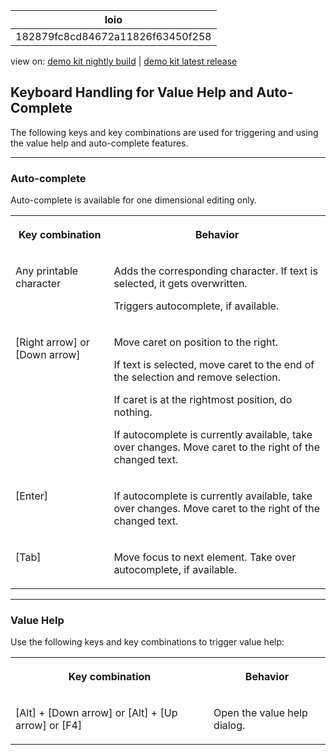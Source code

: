 <!-- loio182879fc8cd84672a11826f63450f258 -->

| loio |
| -----|
| 182879fc8cd84672a11826f63450f258 |

<div id="loio">

view on: [demo kit nightly build](https://sdk.openui5.org/nightly/#/topic/182879fc8cd84672a11826f63450f258) | [demo kit latest release](https://sdk.openui5.org/topic/182879fc8cd84672a11826f63450f258)</div>

## Keyboard Handling for Value Help and Auto-Complete

The following keys and key combinations are used for triggering and using the value help and auto-complete features.

***

### Auto-complete

Auto-complete is available for one dimensional editing only.


<table>
<tr>
<th valign="top">

Key combination



</th>
<th valign="top">

Behavior



</th>
</tr>
<tr>
<td valign="top">

Any printable character



</td>
<td valign="top">

Adds the corresponding character. If text is selected, it gets overwritten.

Triggers autocomplete, if available.



</td>
</tr>
<tr>
<td valign="top">

[Right arrow\] or [Down arrow\]



</td>
<td valign="top">

Move caret on position to the right.

If text is selected, move caret to the end of the selection and remove selection.

If caret is at the rightmost position, do nothing.

If autocomplete is currently available, take over changes. Move caret to the right of the changed text.



</td>
</tr>
<tr>
<td valign="top">

[Enter\]



</td>
<td valign="top">

If autocomplete is currently available, take over changes. Move caret to the right of the changed text.



</td>
</tr>
<tr>
<td valign="top">

[Tab\]



</td>
<td valign="top">

Move focus to next element. Take over autocomplete, if available.



</td>
</tr>
</table>

***

### Value Help

Use the following keys and key combinations to trigger value help:


<table>
<tr>
<th valign="top">

Key combination



</th>
<th valign="top">

Behavior



</th>
</tr>
<tr>
<td valign="top">

[Alt\] + [Down arrow\]  or [Alt\] + [Up arrow\]  or [F4\] 



</td>
<td valign="top">

Open the value help dialog.



</td>
</tr>
</table>


